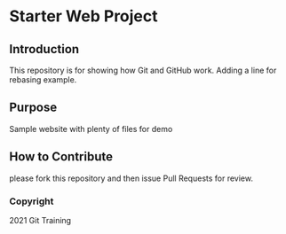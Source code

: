 # Starter Web Project

## Introduction

This repository is for showing how Git and GitHub work. Adding a line for rebasing example.

## Purpose

Sample website with plenty of files for demo

## How to Contribute

please fork this repository and then issue Pull Requests for review.

### Copyright

2021 Git Training
